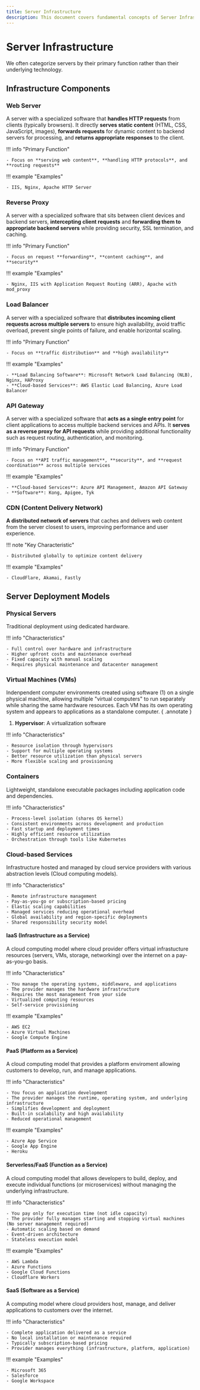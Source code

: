 ```yaml
---
title: Server Infrastructure
description: This document covers fundamental concepts of Server Infrastructure
---
```


# Server Infrastructure

We often categorize servers by their primary function rather than their underlying technology.

## Infrastructure Components

### Web Server

A server with a specialized software that **handles HTTP requests** from clients (typically browsers). It directly **serves static content** (HTML, CSS, JavaScript, images), **forwards requests** for dynamic content to backend servers for processing, and **returns appropriate responses** to the client.

!!! info "Primary Function"

    - Focus on **serving web content**, **handling HTTP protocols**, and **routing requests**

!!! example "Examples"

    - IIS, Nginx, Apache HTTP Server

### Reverse Proxy

A server with a specialized software that sits between client devices and backend servers, **intercepting client requests** and **forwarding them to appropriate backend servers** while providing security, SSL termination, and caching.

!!! info "Primary Function"

    - Focus on request **forwarding**, **content caching**, and **security**

!!! example "Examples"

    - Nginx, IIS with Application Request Routing (ARR), Apache with mod_proxy

### Load Balancer

A server with a specialized software that **distributes incoming client requests across multiple servers** to ensure high availability, avoid traffic overload, prevent single points of failure, and enable horizontal scaling.

!!! info "Primary Function"

    - Focus on **traffic distribution** and **high availability**

!!! example "Examples"

    - **Load Balancing Software**: Microsoft Network Load Balancing (NLB), Nginx, HAProxy
    - **Cloud-based Services**: AWS Elastic Load Balancing, Azure Load Balancer

### API Gateway

A server with a specialized software that **acts as a single entry point** for client applications to access multiple backend services and APIs. It **serves as a reverse proxy for API requests** while providing additional functionality such as request routing, authentication, and monitoring.

!!! info "Primary Function"

    - Focus on **API traffic management**, **security**, and **request coordination** across multiple services

!!! example "Examples"

    - **Cloud-based Services**: Azure API Management, Amazon API Gateway
    - **Software**: Kong, Apigee, Tyk

### CDN (Content Delivery Network)

**A distributed network of servers** that caches and delivers web content from the server closest to users, improving performance and user experience.

!!! note "Key Characteristic"

    - Distributed globally to optimize content delivery

!!! example "Examples"

    - CloudFlare, Akamai, Fastly

## Server Deployment Models

### Physical Servers

Traditional deployment using dedicated hardware.

!!! info "Characteristics"

    - Full control over hardware and infrastructure
    - Higher upfront costs and maintenance overhead
    - Fixed capacity with manual scaling
    - Requires physical maintenance and datacenter management

### Virtual Machines (VMs)

Indenpendent computer environments created using software (1) on a single physical machine, allowing multiple "virtual computers" to run separately while sharing the same hardware resources. Each VM has its own operating system and appears to applications as a standalone computer.
{ .annotate }

1. **Hypervisor**: A virtualization software

!!! info "Characteristics"

    - Resource isolation through hypervisors
    - Support for multiple operating systems
    - Better resource utilization than physical servers
    - More flexible scaling and provisioning

### Containers

Lightweight, standalone executable packages including application code and dependencies.

!!! info "Characteristics"

    - Process-level isolation (shares OS kernel)
    - Consistent environments across development and production
    - Fast startup and deployment times
    - Highly efficient resource utilization
    - Orchestration through tools like Kubernetes

### Cloud-based Services

Infrastructure hosted and managed by cloud service providers with various abstraction levels (Cloud computing models).

!!! info "Characteristics"

    - Remote infrastructure management
    - Pay-as-you-go or subscription-based pricing
    - Elastic scaling capabilities
    - Managed services reducing operational overhead
    - Global availability and region-specific deployments
    - Shared responsibility security model

#### IaaS (Infrastructure as a Service)

A cloud computing model where cloud provider offers virtual infrastucture resources (servers, VMs, storage, networking) over the internet on a pay-as-you-go basis.

!!! info "Characteristics"

    - You manage the operating systems, middleware, and applications
    - The provider manages the hardware infrastructure
    - Requires the most management from your side
    - Virtualized computing resources
    - Self-service provisioning

!!! example "Examples"

    - AWS EC2
    - Azure Virtual Machines
    - Google Compute Engine

#### PaaS (Platform as a Service)

A cloud computing model that provides a platform enviroment allowing customers to develop, run, and manage applications.

!!! info "Characteristics"

    - You focus on application development
    - The provider manages the runtime, operating system, and underlying infrastructure
    - Simplifies development and deployment
    - Built-in scalability and high availability
    - Reduced operational management

!!! example "Examples"

    - Azure App Service
    - Google App Engine
    - Heroku

#### Serverless/FaaS (Function as a Service)

A cloud computing model that allows developers to build, deploy, and execute individual functions (or microservices) without managing the underlying infrastructure.

!!! info "Characteristics"

    - You pay only for execution time (not idle capacity)
    - The provider fully manages starting and stopping virtual machines (No server management required)
    - Automatic scaling based on demand
    - Event-driven architecture
    - Stateless execution model

!!! example "Examples"

    - AWS Lambda
    - Azure Functions
    - Google Cloud Functions
    - Cloudflare Workers

#### SaaS (Software as a Service)

A computing model where cloud providers host, manage, and deliver applications to customers over the internet.

!!! info "Characteristics"

    - Complete application delivered as a service
    - No local installation or maintenance required
    - Typically subscription-based pricing
    - Provider manages everything (infrastructure, platform, application)

!!! example "Examples"

    - Microsoft 365
    - Salesforce
    - Google Workspace
